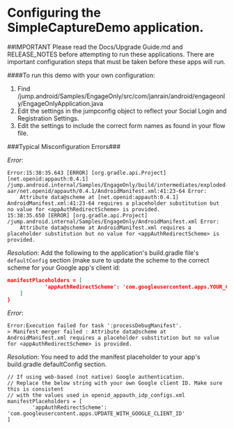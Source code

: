 # Configuring the SimpleCaptureDemo application.

##IMPORTANT
Please read the Docs/Upgrade Guide.md and RELEASE_NOTES before attempting to run these applications.  There are important configuration steps that must be taken before these apps will run.

####To run this demo with your own configuration:

1. Find /jump.android/Samples/EngageOnly/src/com/janrain/android/engageonly/EngageOnlyApplication.java
2. Edit the settings in the jumpconfig object to reflect your Social Login and Registration Settings.
3. Edit the settings to include the correct form names as found in your flow file.



###Typical Misconfiguration Errors###

*Error*:
```
Error:15:38:35.643 [ERROR] [org.gradle.api.Project] [net.openid:appauth:0.4.1] /jump.android.internal/Samples/EngageOnly/build/intermediates/exploded-aar/net.openid/appauth/0.4.1/AndroidManifest.xml:41:23-64 Error:
	Attribute data@scheme at [net.openid:appauth:0.4.1] AndroidManifest.xml:41:23-64 requires a placeholder substitution but no value for <appAuthRedirectScheme> is provided.
15:38:35.650 [ERROR] [org.gradle.api.Project] /jump.android.internal/Samples/EngageOnly/AndroidManifest.xml Error:
	Attribute data@scheme at AndroidManifest.xml requires a placeholder substitution but no value for <appAuthRedirectScheme> is provided.
```
*Resolution*:  Add the following to the application's build.gradle file's `defaultConfig` section (make sure to update the scheme to the correct scheme for your Google app's client id:
```json
manifestPlaceholders = [
            'appAuthRedirectScheme': 'com.googleusercontent.apps.YOUR_GOOGLE_APP_CLIENT_ID'
    ]
}
```

*Error*:

```
Error:Execution failed for task ':processDebugManifest'.
> Manifest merger failed : Attribute data@scheme at AndroidManifest.xml requires a placeholder substitution but no value for <appAuthRedirectScheme> is provided.
```

*Resolution*: You need to add the manifest placeholder to your app's build.gradle defaultConfig section.

    // If using web-based (not native) Google authentication.
    // Replace the below string with your own Google client ID. Make sure this is consistent
    // with the values used in openid_appauth_idp_configs.xml
    manifestPlaceholders = [
            'appAuthRedirectScheme': 'com.googleusercontent.apps.UPDATE_WITH_GOOGLE_CLIENT_ID'
    ]



